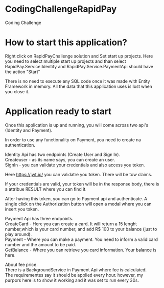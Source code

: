 # CodingChallengeRapidPay
Coding Challenge

# How to start this application?
Right click on RapidPayChallenge solution and Set start up projects. 
Here you need to select multiple start up projects and than select RapidPay.Service.Identity and RapidPay.Service.PaymentApi should have the action "Start"

There is no need to execute any SQL code once it was made with Entity Framework in memory. All the data that this application uses is lost when you close it.

# Application ready to start
Once this application is up and running, you will come across two api's (Identity and Payment).

In order to use any functionality on Payment, you need to create na authentication. 

Identity Api has two endpoints (Create User and Sign In).
<br />
Createuser - as its name says, you can create an user.
<br />
SignIn - you can validate your credentials and also access you token.

Here https://jwt.io/ you can validatre you token. There will be tow claims. 

If your credentials are valid, your token will be in the response body, there is a attribue RESULT where you can find it.

After having this token, you can go to Payment api and authenticate. A single click on the Authorization button will open a modal where you can insert you token.

Payment Api has three endpoints.
<br />
CreateCard - Here you can create a card. It will return a 15 lenght number,which is your card number, and add R$ 100 to your balance (just to play around). 
<br />
Payment - Where you can make a payment. You need to inform a valid card number and the amount to be paid. 
<br />
GetBalance - Where you can retrieve you card information. Your balance is here. 

About fee price.<br />
There is a BackgroundService in Payment Api where fee is calculated.<br />
The requirementes say it should be applied every hour. however, my purpors here is to show it working and it was set to run every 30s.


